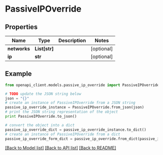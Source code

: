 # PassiveIPOverride


## Properties
Name | Type | Description | Notes
------------ | ------------- | ------------- | -------------
**networks** | **List[str]** |  | [optional]
**ip** | **str** |  | [optional]

## Example

```python
from openapi_client.models.passive_ip_override import PassiveIPOverride

# TODO update the JSON string below
json = "{}"
# create an instance of PassiveIPOverride from a JSON string
passive_ip_override_instance = PassiveIPOverride.from_json(json)
# print the JSON string representation of the object
print PassiveIPOverride.to_json()

# convert the object into a dict
passive_ip_override_dict = passive_ip_override_instance.to_dict()
# create an instance of PassiveIPOverride from a dict
passive_ip_override_form_dict = passive_ip_override.from_dict(passive_ip_override_dict)
```
[[Back to Model list]](../README.md#documentation-for-models) [[Back to API list]](../README.md#documentation-for-api-endpoints) [[Back to README]](../README.md)
